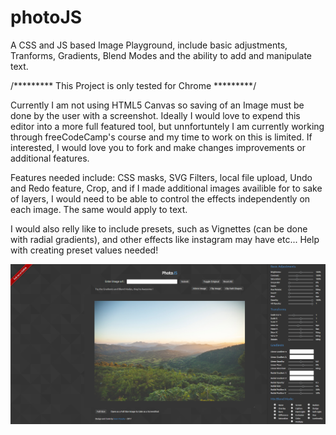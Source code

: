 # photoJS
A CSS and JS based Image Playground, include basic adjustments, Tranforms, Gradients, Blend Modes and the ability to add and manipulate text.


/********* This Project is only tested for Chrome *********/

Currently I am not using HTML5 Canvas so saving of an Image must be done by the user with a screenshot. Ideally I would love to expend this editor into a more full featured tool, but unnfortuntely I am currently working through freeCodeCamp's course and my time to work on this is limited. If interested, I would love you to fork and make changes improvements or additional features.

Features needed include: 
CSS masks, SVG Filters, local file upload, Undo and Redo feature, Crop, and if I made additional images availible for to sake of layers, I would need to be able to control the effects independently on each image. The same would apply to text.

I would also relly like to include presets, such as Vignettes (can be done with radial gradients), and other effects like instagram may  have etc...
Help with creating preset values needed!

![Alt text](photoJSss.png?raw=true "ScreenShot")
